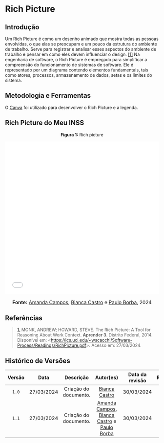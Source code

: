 # Rich Picture

## Introdução
Um Rich Picture é como um desenho animado que mostra todas as pessoas envolvidas, o que elas se preocupam e um pouco da estrutura do ambiente de trabalho. Serve para registrar e analisar esses aspectos do ambiente de trabalho e pensar em como eles devem influenciar o design.  <a id="TEC1" href="#RP1">[1]</a>  Na engenharia de software, o Rich Picture é empregado para simplificar a compreensão do funcionamento de sistemas de software. Ele é representado por um diagrama contendo elementos fundamentais, tais como atores, processos, armazenamento de dados, setas e os limites do sistema.

## Metodologia e Ferramentas
O [Canva](https://www.canva.com/) foi utilizado para desenvolver o Rich Picture e a legenda.
 <!--
<font size="3"><p style="text-align: center">Figura 1: Richpicture versão 1.</p></font>

![Richpicturev1](../assets/richpicture/richpicturev1.png)

<font size="3"><p style="text-align: center">Fonte: Autores.</p></font>

<font size="3"><p style="text-align: center">Figura 2: Legenda Richpicture versão 1.</p></font>
![LegendaRichpicturev1](../assets/richpicture/legendav1.png)

<font size="3"><p style="text-align: center">Fonte: Autores.</p></font> -->

## Rich Picture do Meu INSS
<p align="center" > <strong> Figura 1:</Strong> Rich picture</font> <gitbr></p>
<embed src="..\..\imagens\rich_pictures\RichPicture_meuINSSAtual.pdf" width="100%" height="500px" />
  <font size="3"><p style="text-align: center"><b>Fonte:</b> <a href="https://github.com/acamposs">Amanda Campos</a>, <a href="https://github.com/BiancaPatrocinio7">Bianca Castro</a> e <a href="https://github.com/paulohborba">Paulo Borba</a>, 2024</p></font>

## Referências

> <a id="RP1" href="#TEC1">1.</a> MONK, ANDREW; HOWARD, STEVE. The Rich Picture: A Tool for Reasoning About Work Context. **Aprender 3**. Distrito Federal, 2014. Disponível em: <<https://ics.uci.edu/~wscacchi/Software-Process/Readings/RichPicture.pdf>>. Acesso em: 27/03/2024. 

## Histórico de Versões

| Versão | Data | Descrição | Autor(es) | Data da revisão | Revisor(es) |
| :--: | :--: | :--: | :--: | :--: | :--: |
| `1.0`  | 27/03/2024 | Criação do documento. | [Bianca Castro](https://github.com/BiancaPatrocinio7) | 30/03/2024 |[Johnny Lopes](https://github.com/JohnnyLopess)|
| `1.1`  | 27/03/2024 | Criação do documento. | [Amanda Campos](https://github.com/acamposs), [Bianca Castro](https://github.com/BiancaPatrocinio7) e [Paulo Borba](https://github.com/paulohborba) | 30/03/2024 |[Johnny Lopes](https://github.com/JohnnyLopess)|